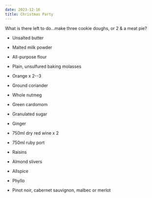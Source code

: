 ```yaml
---
date: 2023-12-16
title: Christmas Party
---
```


What is there left to do...make three cookie doughs, or 2 \& a meat pie? 

- Unsalted butter
- Malted milk powder
- All-purpose flour
- Plain, unsulfured baking molasses
- Orange x 2--3
- Ground coriander
- Whole nutmeg
- Green cardomom
- Granulated sugar
- Ginger
- 750ml dry red wine x 2
- 750ml ruby port
- Raisins
- Almond slivers
- Allspice
- Phyllo

- Pinot noir, cabernet sauvignon, malbec or merlot
